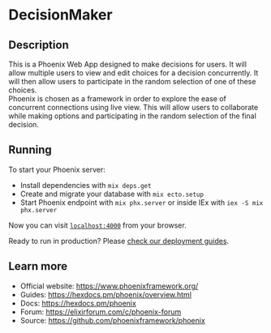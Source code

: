 # DecisionMaker

## Description   
This is a Phoenix Web App designed to make decisions for users.  It will 
allow multiple users to view and edit choices for a decision concurrently.  It 
will then allow users to participate in the random selection of one of these 
choices.    
Phoenix is chosen as a framework in order to explore the ease of concurrent 
connections using live view.  This will allow users to collaborate while making 
options and participating in the random selection of the final decision.

## Running
To start your Phoenix server:

  * Install dependencies with `mix deps.get`
  * Create and migrate your database with `mix ecto.setup`
  * Start Phoenix endpoint with `mix phx.server` or inside IEx with `iex -S mix phx.server`

Now you can visit [`localhost:4000`](http://localhost:4000) from your browser.

Ready to run in production? Please [check our deployment guides](https://hexdocs.pm/phoenix/deployment.html).

## Learn more

  * Official website: https://www.phoenixframework.org/
  * Guides: https://hexdocs.pm/phoenix/overview.html
  * Docs: https://hexdocs.pm/phoenix
  * Forum: https://elixirforum.com/c/phoenix-forum
  * Source: https://github.com/phoenixframework/phoenix
